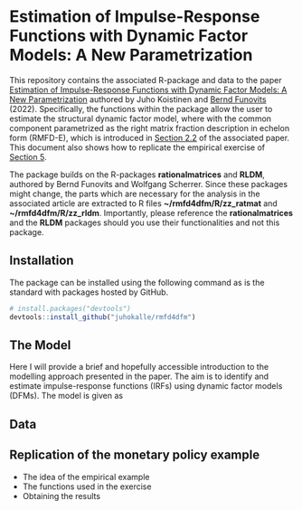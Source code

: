 
<!-- README.md is generated from README.Rmd. Please edit that file -->

# Estimation of Impulse-Response Functions with Dynamic Factor Models: A New Parametrization

<!-- badges: start -->
<!-- badges: end -->

This repository contains the associated R-package and data to the paper
[Estimation of Impulse-Response Functions with Dynamic Factor Models: A
New Parametrization](https://arxiv.org/pdf/2202.00310) authored by Juho
Koistinen and [Bernd
Funovits](https://sites.google.com/site/berndfunovits/) (2022).
Specifically, the functions within the package allow the user to
estimate the structural dynamic factor model, where with the common
component parametrized as the right matrix fraction description in
echelon form (RMFD-E), which is introduced in [Section
2.2](https://arxiv.org/pdf/2202.00310.pdf#subsection.2.2) of the
associated paper. This document also shows how to replicate the
empirical exercise of [Section
5](https://arxiv.org/pdf/2202.00310.pdf#section.5).

The package builds on the R-packages **rationalmatrices** and **RLDM**,
authored by Bernd Funovits and Wolfgang Scherrer. Since these packages
might change, the parts which are necessary for the analysis in the
associated article are extracted to R files **\~/rmfd4dfm/R/zz_ratmat**
and **\~/rmfd4dfm/R/zz_rldm**. Importantly, please reference the
**rationalmatrices** and the **RLDM** packages should you use their
functionalities and not this package.

## Installation

The package can be installed using the following command as is the
standard with packages hosted by GitHub.

``` r
# install.packages("devtools")
devtools::install_github("juhokalle/rmfd4dfm")
```

## The Model

Here I will provide a brief and hopefully accessible introduction to the
modelling approach presented in the paper. The aim is to identify and
estimate impulse-response functions (IRFs) using dynamic factor models
(DFMs). The model is given as

## Data

## Replication of the monetary policy example

-   The idea of the empirical example
-   The functions used in the exercise
-   Obtaining the results
